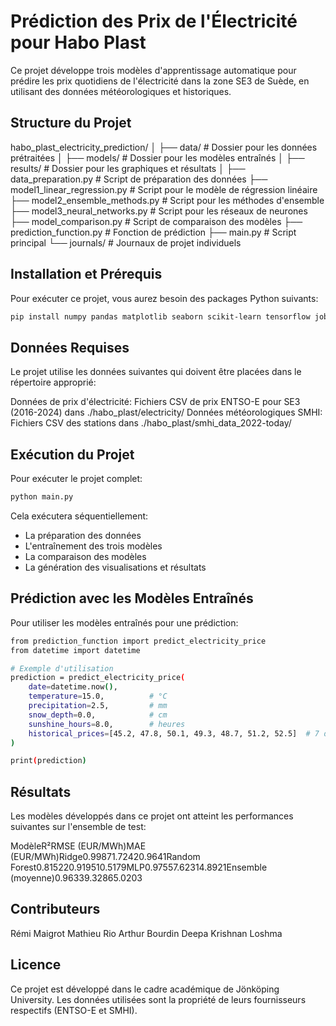 # Prédiction des Prix de l'Électricité pour Habo Plast

Ce projet développe trois modèles d'apprentissage automatique pour prédire les prix quotidiens de l'électricité dans la zone SE3 de Suède, en utilisant des données météorologiques et historiques.

## Structure du Projet
habo_plast_electricity_prediction/
│
├── data/                           # Dossier pour les données prétraitées
│
├── models/                         # Dossier pour les modèles entraînés
│
├── results/                        # Dossier pour les graphiques et résultats
│
├── data_preparation.py             # Script de préparation des données
├── model1_linear_regression.py     # Script pour le modèle de régression linéaire
├── model2_ensemble_methods.py      # Script pour les méthodes d'ensemble
├── model3_neural_networks.py       # Script pour les réseaux de neurones
├── model_comparison.py             # Script de comparaison des modèles
├── prediction_function.py          # Fonction de prédiction
├── main.py                         # Script principal
└── journals/                       # Journaux de projet individuels

## Installation et Prérequis

Pour exécuter ce projet, vous aurez besoin des packages Python suivants:

```bash
pip install numpy pandas matplotlib seaborn scikit-learn tensorflow joblib
```

## Données Requises
Le projet utilise les données suivantes qui doivent être placées dans le répertoire approprié:

Données de prix d'électricité: Fichiers CSV de prix ENTSO-E pour SE3 (2016-2024) dans ./habo_plast/electricity/
Données météorologiques SMHI: Fichiers CSV des stations dans ./habo_plast/smhi_data_2022-today/

## Exécution du Projet
Pour exécuter le projet complet:

```bash
python main.py
```

Cela exécutera séquentiellement:

- La préparation des données
- L'entraînement des trois modèles
- La comparaison des modèles
- La génération des visualisations et résultats

## Prédiction avec les Modèles Entraînés
Pour utiliser les modèles entraînés pour une prédiction:

```bash
from prediction_function import predict_electricity_price
from datetime import datetime

# Exemple d'utilisation
prediction = predict_electricity_price(
    date=datetime.now(),
    temperature=15.0,          # °C
    precipitation=2.5,         # mm
    snow_depth=0.0,            # cm
    sunshine_hours=8.0,        # heures
    historical_prices=[45.2, 47.8, 50.1, 49.3, 48.7, 51.2, 52.5]  # 7 derniers jours
)

print(prediction)
```

## Résultats
Les modèles développés dans ce projet ont atteint les performances suivantes sur l'ensemble de test:

ModèleR²RMSE (EUR/MWh)MAE (EUR/MWh)Ridge0.99871.72420.9641Random Forest0.815220.919510.5179MLP0.97557.62314.8921Ensemble (moyenne)0.96339.32865.0203

## Contributeurs

Rémi Maigrot
Mathieu Rio
Arthur Bourdin
Deepa Krishnan
Loshma

## Licence
Ce projet est développé dans le cadre académique de Jönköping University. Les données utilisées sont la propriété de leurs fournisseurs respectifs (ENTSO-E et SMHI).